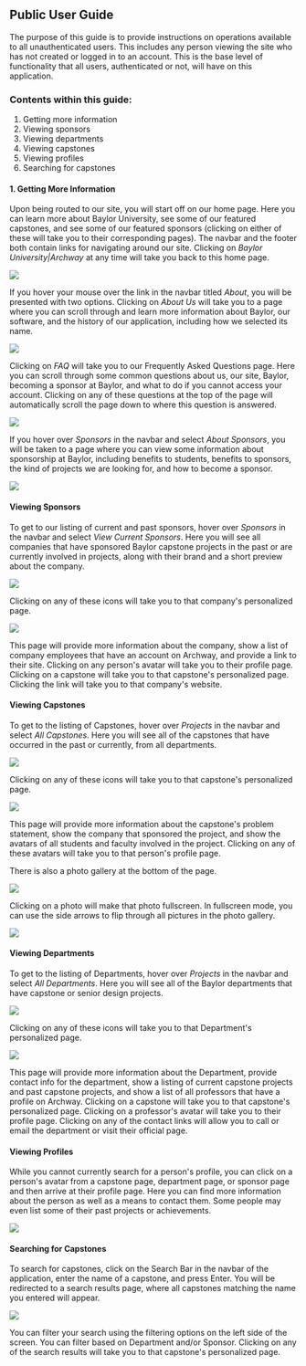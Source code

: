 ## Public User Guide

The purpose of this guide is to provide instructions on operations available to all unauthenticated users. This includes any person viewing the site who has not created or logged in to an account. This is the base level of functionality that all users, authenticated or not, will have on this application.



### Contents within this guide:

1. Getting more information
2. Viewing sponsors
3. Viewing departments
4. Viewing capstones
5. Viewing profiles
6. Searching for capstones



#### 1. Getting More Information

Upon being routed to our site, you will start off on our home page. Here you can learn more about Baylor University, see some of our featured capstones, and see some of our featured sponsors (clicking on either of these will take you to their corresponding pages). The navbar and the footer both contain links for navigating around our site. Clicking on *Baylor University|Archway* at any time will take you back to this home page.

![](./images/homepage.png)



If you hover your mouse over the link in the navbar titled *About*, you will be presented with two options. Clicking on *About Us* will take you to a page where you can scroll through and learn more information about Baylor, our software, and the history of our application, including how we selected its name. 

![](./images/aboutus.png)



Clicking on *FAQ* will take you to our Frequently Asked Questions page. Here you can scroll through some common questions about us, our site, Baylor, becoming a sponsor at Baylor, and what to do if you cannot access your account. Clicking on any of these questions at the top of the page will automatically scroll the page down to where this question is answered.

![](./images/faq.png)





If you hover over *Sponsors* in the navbar and select *About Sponsors*, you will be taken to a page where you can view some information about sponsorship at Baylor, including benefits to students, benefits to sponsors, the kind of projects we are looking for, and how to become a sponsor.

![](./images/aboutsponsors.png)



#### Viewing Sponsors

To get to our listing of current and past sponsors, hover over *Sponsors* in the navbar and select *View Current Sponsors*. Here you will see all companies that have sponsored Baylor capstone projects in the past or are currently involved in projects, along with their brand and a short preview about the company. 

![](./images/viewcurrentsponsors.png)



Clicking on any of these icons will take you to that company's personalized page. 

![](./images/sponsor.png)

This page will provide more information about the company, show a list of company employees that have an account on Archway, and provide a link to their site. Clicking on any person's avatar will take you to their profile page. Clicking on a capstone will take you to that capstone's personalized page. Clicking the link will take you to that company's website. 



#### Viewing Capstones

To get to the listing of Capstones, hover over *Projects* in the navbar and select *All Capstones*. Here you will see all of the capstones that have occurred in the past or currently, from all departments. 

![](./images/allcapstones.png)



Clicking on any of these icons will take you to that capstone's personalized page. 

![](./images/capstone.png)

This page will provide more information about the capstone's problem statement, show the company that sponsored the project, and show the avatars of all students and faculty involved in the project. Clicking on any of these avatars will take you to that person's profile page. 



There is also a photo gallery at the bottom of the page.

![](./images/photogallery.png)

Clicking on a photo will make that photo fullscreen. In fullscreen mode, you can use the side arrows to flip through all pictures in the photo gallery. 

![](./images/fullscreenphoto.png)



#### Viewing Departments

To get to the listing of Departments, hover over *Projects* in the navbar and select *All Departments*. Here you will see all of the Baylor departments that have capstone or senior design projects. 

![](./images/alldepartments.png)



Clicking on any of these icons will take you to that Department's personalized page. 

![](./images/department.png)

This page will provide more information about the Department, provide contact info for the department, show a listing of current capstone projects and past capstone projects, and show a list of all professors that have a profile on Archway. Clicking on a capstone will take you to that capstone's personalized page. Clicking on a professor's avatar will take you to their profile page. Clicking on any of the contact links will allow you to call or email the department or visit their official page.



#### Viewing Profiles

While you cannot currently search for a person's profile, you can click on a person's avatar from a capstone page, department page, or sponsor page and then arrive at their profile page. Here you can find more information about the person as well as a means to contact them. Some people may even list some of their past projects or achievements.

![](./images/profilepage.png)



#### Searching for Capstones

To search for capstones, click on the Search Bar in the navbar of the application, enter the name of a capstone, and press Enter. You will be redirected to a search results page, where all capstones matching the name you entered will appear. 

![](./images/search.png)

You can filter your search using the filtering options on the left side of the screen. You can filter based on Department and/or Sponsor. Clicking on any of the search results will take you to that capstone's personalized page.

